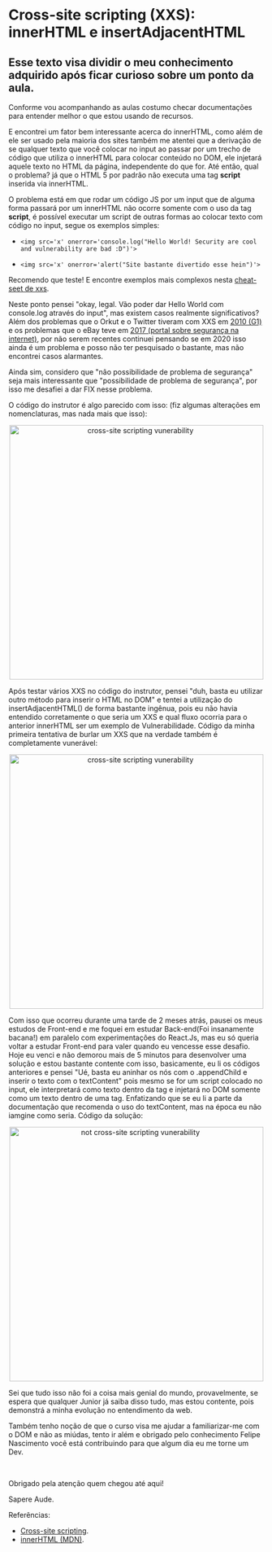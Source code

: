 <!-- <h1> Exploit - Vulnerabilidade com cross-site scripting: innerHTML</h1> -->

<h1>Cross-site scripting (XXS): innerHTML e insertAdjacentHTML</h1>

<h2> Esse texto visa dividir o meu conhecimento adquirido após ficar curioso sobre um ponto da aula.</h2>

<p>Conforme vou acompanhando as aulas costumo checar documentações para entender melhor o que estou usando de recursos.</p>

<p>E encontrei um fator bem interessante acerca do innerHTML, como além de ele ser usado pela maioria dos sites também me atentei que a derivação de se qualquer texto que você colocar no input ao passar por um trecho de código que utiliza o innerHTML para colocar conteúdo no DOM, ele injetará aquele texto no HTML da página, independente do que for. Até então, qual o problema? já que o HTML 5 por padrão não executa uma tag <strong>script</strong> inserida via innerHTML.</<p>

<p>O problema está em que rodar um código JS por um input que de alguma forma passará por um innerHTML não ocorre somente com o uso da tag <strong>script</strong>, é possível executar um script de outras formas ao colocar texto com código no input, segue os exemplos simples:</p>

- ```<img src='x' onerror='console.log("Hello World! Security are cool and vulnerability are bad :D")'>```

- ```<img src='x' onerror='alert("Site bastante divertido esse hein")'>```

<p> Recomendo que teste! E encontre exemplos mais complexos nesta <a href="https://portswigger.net/web-security/cross-site-scripting/cheat-sheet">cheat-seet de xxs</a>.</p>

<p>Neste ponto pensei "okay, legal. Vão poder dar Hello World com console.log através do input", mas existem casos realmente significativos? Além dos problemas que o Orkut e o Twitter tiveram com XXS em <a href="http://g1.globo.com/tecnologia/noticia/2010/09/falhas-mostram-despreparo-de-sites-de-redes-sociais.html">2010 (G1)</a> e os problemas que o eBay teve em <a href="http://g1.globo.com/tecnologia/noticia/2010/09/falhas-mostram-despreparo-de-sites-de-redes-sociais.html">2017 (portal sobre segurança na internet)</a>, por não serem recentes continuei pensando se em 2020 isso ainda é um problema e posso não ter pesquisado o bastante, mas não encontrei casos alarmantes.</p>

<p>Ainda sim, considero que "não possibilidade de problema de segurança" seja mais interessante que "possibilidade de problema de segurança", por isso me desafiei a dar FIX nesse problema.</p>

<p> O código do instrutor é algo parecido com isso: (fiz algumas alterações em nomenclaturas, mas nada mais que isso): </p>

<center>
  <img src="https://i.imgur.com/svoeJGE.png" width="500px" alt="cross-site scripting vunerability" />
</center>

<p>Após testar vários XXS no código do instrutor, pensei "duh, basta eu utilizar outro método para inserir o HTML no DOM" e tentei a utilização do insertAdjacentHTML() de forma bastante ingênua, pois eu não havia entendido corretamente o que seria um XXS e qual fluxo ocorria para o anterior innerHTML ser um exemplo de Vulnerabilidade. Código da minha primeira tentativa de burlar um XXS que na verdade também é completamente vunerável: </p>

<center>
  <img src="https://i.imgur.com/VsiUgQF.png" width="500px" alt="cross-site scripting vunerability" />
</center>

Com isso que ocorreu durante uma tarde de 2 meses atrás, pausei os meus estudos de Front-end e me foquei em estudar Back-end(Foi insanamente bacana!) em paralelo com experimentações do React.Js, mas eu só queria voltar a estudar Front-end para valer quando eu vencesse esse desafio. Hoje eu venci e não demorou mais de 5 minutos para desenvolver uma solução e estou bastante contente com isso, basicamente, eu li os códigos anteriores e pensei "Ué, basta eu aninhar os nós com o .appendChild e inserir o texto com o textContent" pois mesmo se for um script colocado no input, ele interpretará como texto dentro da tag e injetará no DOM somente como um texto dentro de uma tag. Enfatizando que se eu li  a parte da documentação que recomenda o uso do textContent, mas na época eu não iamgine como seria. Código da solução:

<center>
  <img src="https://i.imgur.com/T0Ea9rp.png" width="500px" alt="not cross-site scripting vunerability" />
</center>
<p> Sei que tudo isso não foi a coisa mais genial do mundo, provavelmente, se espera que qualquer Junior já saiba disso tudo, mas estou contente, pois demonstrá a minha evolução no entendimento da web.</p>

<p> Também tenho noção de que o curso visa me ajudar a familiarizar-me com o DOM e não as miúdas, tento ir além e obrigado pelo conhecimento Felipe Nascimento você está contribuindo para que algum dia eu me torne um Dev.
</p>
</br>
<p>Obrigado pela atenção quem chegou até aqui!</p>
<p>Sapere Aude.</p>

Referências: 

- [Cross-site scripting](https://en.wikipedia.org/wiki/Cross-site_scripting).
- [innerHTML (MDN)](https://developer.mozilla.org/en-US/docs/Web/API/Element/innerHTML).